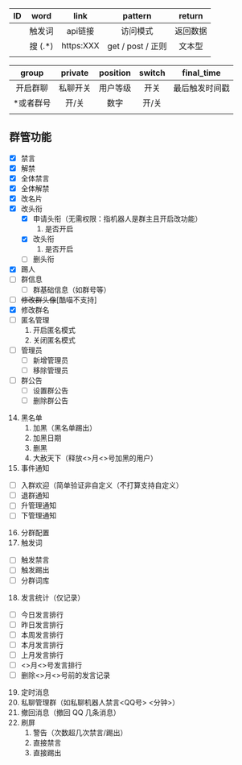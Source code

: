 |  ID  |  word   |   link    |      pattern      |  return  |
| :--: | :-----: | :-------: | :---------------: | :------: |
|      | 触发词  |  api链接  |     访问模式      | 返回数据 |
|      | 搜 (.*) | https:XXX | get / post / 正则 |  文本型  |
|      |         |           |                   |          |

|   group   | private  | position | switch |   final_time   |
| :-------: | :------: | :------: | :----: | :------------: |
| 开启群聊  | 私聊开关 | 用户等级 |  开关  | 最后触发时间戳 |
| *或者群号 |  开/关   |   数字   | 开/关  |                |
|           |          |          |        |                |

## 群管功能

- [x] 禁言
- [x] 解禁
- [x] 全体禁言
- [x] 全体解禁
- [x] 改名片
- [x] 改头衔
   - [x] 申请头衔（无需权限：指机器人是群主且开启改功能）
      1. 是否开启
   - [x] 改头衔
     1. 是否开启
   - [ ] 删头衔
- [x] 踢人
- [ ] 群信息
   - [ ] 群基础信息（如群号等）
- [ ] ~~修改群头像~~[酷喵不支持]
- [x] 修改群名    
- [ ] 匿名管理
   	1. 开启匿名模式
   	2. 关闭匿名模式
- [ ] 管理员
   - [ ] 新增管理员
   - [ ] 移除管理员
- [ ] 群公告
  - [ ] 设置群公告
  - [ ] 删除群公告
14. 黑名单
    1. 加黑（黑名单踢出）
    2. 加黑日期
    3. 删黑
    4. 大赦天下（释放<>月<>号加黑的用户）
15. 事件通知
   - [ ] 入群欢迎（简单验证非自定义（不打算支持自定义）
   - [ ] 退群通知
   - [ ] 升管理通知
   - [ ] 下管理通知
16. 分群配置
17. 触发词
   - [ ] 触发禁言
   - [ ] 触发踢出
   - [ ] 分群词库
18. 发言统计（仅记录）
   - [ ] 今日发言排行
   - [ ] 昨日发言排行
   - [ ] 本周发言排行
   - [ ] 本月发言排行
   - [ ] 上月发言排行
   - [ ] <>月<>号发言排行
   - [ ] 删除<>月<>号前的发言记录
19. 定时消息
20. 私聊管理群（如私聊机器人禁言<QQ号> <分钟>）
21. 撤回消息（撤回 QQ 几条消息）
22. 刷屏
    1. 警告（次数超几次禁言/踢出）
    2. 直接禁言
    3. 直接踢出

